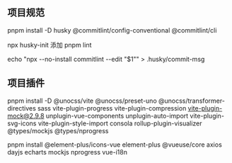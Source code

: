 ## 项目规范

pnpm install -D husky @commitlint/config-conventional @commitlint/cli

npx husky-init
添加 pnpm lint

echo "npx --no-install commitlint --edit "$1"" > .husky/commit-msg

## 项目插件

pnpm install -D @unocss/vite @unocss/preset-uno @unocss/transformer-directives sass vite-plugin-progress vite-plugin-compression vite-plugin-mock@2.9.8 unplugin-vue-components unplugin-auto-import vite-plugin-svg-icons vite-plugin-style-import consola rollup-plugin-visualizer @types/mockjs @types/nprogress

pnpm install @element-plus/icons-vue element-plus @vueuse/core axios dayjs echarts mockjs nprogress vue-i18n
